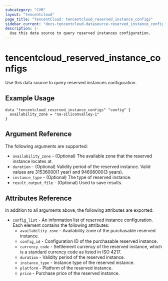 ```yaml
---
subcategory: "CVM"
layout: "tencentcloud"
page_title: "TencentCloud: tencentcloud_reserved_instance_configs"
sidebar_current: "docs-tencentcloud-datasource-reserved_instance_configs"
description: |-
  Use this data source to query reserved instances configuration.
---
```


# tencentcloud_reserved_instance_configs

Use this data source to query reserved instances configuration.

## Example Usage

```hcl
data "tencentcloud_reserved_instance_configs" "config" {
  availability_zone = "na-siliconvalley-1"
}
```

## Argument Reference

The following arguments are supported:

* `availability_zone` - (Optional) The available zone that the reserved instance locates at.
* `duration` - (Optional) Validity period of the reserved instance. Valid values are 31536000(1 year) and 94608000(3 years).
* `instance_type` - (Optional) The type of reserved instance.
* `result_output_file` - (Optional) Used to save results.

## Attributes Reference

In addition to all arguments above, the following attributes are exported:

* `config_list` - An information list of reserved instance configuration. Each element contains the following attributes:
  * `availability_zone` - Availability zone of the purchasable reserved instance.
  * `config_id` - Configuration ID of the purchasable reserved instance.
  * `currency_code` - Settlement currency of the reserved instance, which is a standard currency code as listed in ISO 4217.
  * `duration` - Validity period of the reserved instance.
  * `instance_type` - Instance type of the reserved instance.
  * `platform` - Platform of the reserved instance.
  * `price` - Purchase price of the reserved instance.


